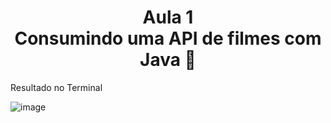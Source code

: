 <h1 align="center"> Aula 1 <br> Consumindo uma API de filmes com Java 🍁</h1>

<p> Resultado no Terminal </p>

![image](https://user-images.githubusercontent.com/104602677/228088437-89fef4a3-9328-4b68-823d-9870603f59f1.png)
